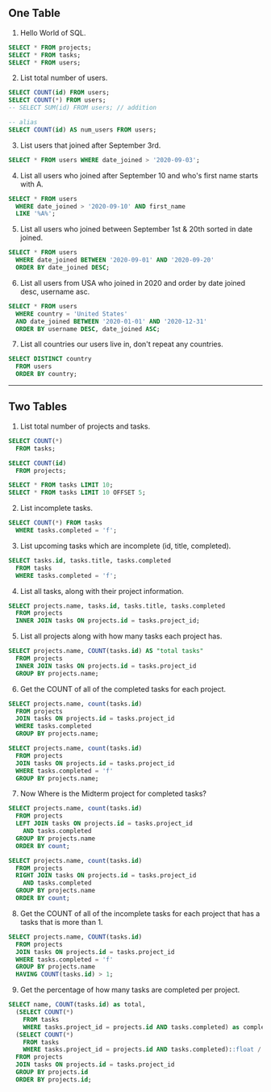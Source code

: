 ## One Table

1. Hello World of SQL.
```sql
SELECT * FROM projects;
SELECT * FROM tasks;
SELECT * FROM users;
```

2. List total number of users.
```sql
SELECT COUNT(id) FROM users;
SELECT COUNT(*) FROM users;
-- SELECT SUM(id) FROM users; // addition

-- alias
SELECT COUNT(id) AS num_users FROM users;
```

3. List users that joined after September 3rd.
```sql
SELECT * FROM users WHERE date_joined > '2020-09-03';
```

4. List all users who joined after September 10 and who's first name starts with A.
```sql
SELECT * FROM users
  WHERE date_joined > '2020-09-10' AND first_name
  LIKE '%A%';
```

5. List all users who joined between September 1st & 20th sorted in date joined.
```sql
SELECT * FROM users
  WHERE date_joined BETWEEN '2020-09-01' AND '2020-09-20'
  ORDER BY date_joined DESC;
```

6. List all users from USA who joined in 2020 and order by date joined desc, username asc.
```sql
SELECT * FROM users
  WHERE country = 'United States'
  AND date_joined BETWEEN '2020-01-01' AND '2020-12-31'
  ORDER BY username DESC, date_joined ASC;
```

7. List all countries our users live in, don't repeat any countries.
```sql
SELECT DISTINCT country
  FROM users
  ORDER BY country;
```

---

## Two Tables
1. List total number of projects and tasks.
```sql
SELECT COUNT(*)
  FROM tasks;

SELECT COUNT(id)
  FROM projects;

SELECT * FROM tasks LIMIT 10;
SELECT * FROM tasks LIMIT 10 OFFSET 5;
```

2. List incomplete tasks.
```sql
SELECT COUNT(*) FROM tasks
  WHERE tasks.completed = 'f';
```

3. List upcoming tasks which are incomplete (id, title, completed).
```sql
SELECT tasks.id, tasks.title, tasks.completed
  FROM tasks
  WHERE tasks.completed = 'f';
```

4. List all tasks, along with their project information.
```sql
SELECT projects.name, tasks.id, tasks.title, tasks.completed
  FROM projects
  INNER JOIN tasks ON projects.id = tasks.project_id;
```

5. List all projects along with how many tasks each project has.
```sql
SELECT projects.name, COUNT(tasks.id) AS "total tasks"
  FROM projects
  INNER JOIN tasks ON projects.id = tasks.project_id
  GROUP BY projects.name;
```

6. Get the COUNT of all of the completed tasks for each project.
```sql
SELECT projects.name, count(tasks.id)
  FROM projects
  JOIN tasks ON projects.id = tasks.project_id
  WHERE tasks.completed
  GROUP BY projects.name;

SELECT projects.name, count(tasks.id)
  FROM projects
  JOIN tasks ON projects.id = tasks.project_id
  WHERE tasks.completed = 'f'
  GROUP BY projects.name;
```

7. Now Where is the Midterm project for completed tasks?
```sql
SELECT projects.name, count(tasks.id)
  FROM projects
  LEFT JOIN tasks ON projects.id = tasks.project_id
    AND tasks.completed
  GROUP BY projects.name
  ORDER BY count;

SELECT projects.name, count(tasks.id)
  FROM projects
  RIGHT JOIN tasks ON projects.id = tasks.project_id
    AND tasks.completed
  GROUP BY projects.name
  ORDER BY count;
```

8. Get the COUNT of all of the incomplete tasks for each project that has a tasks that is more than 1.
```sql
SELECT projects.name, COUNT(tasks.id)
  FROM projects
  JOIN tasks ON projects.id = tasks.project_id
  WHERE tasks.completed = 'f'
  GROUP BY projects.name
  HAVING COUNT(tasks.id) > 1;
```

9. Get the percentage of how many tasks are completed per project.
```sql
SELECT name, COUNT(tasks.id) as total,
  (SELECT COUNT(*)
    FROM tasks
    WHERE tasks.project_id = projects.id AND tasks.completed) as completed,
  (SELECT COUNT(*)
    FROM tasks
    WHERE tasks.project_id = projects.id AND tasks.completed)::float / COUNT(tasks.id) * 100 as percent
  FROM projects
  JOIN tasks ON projects.id = tasks.project_id
  GROUP BY projects.id
  ORDER BY projects.id;
```